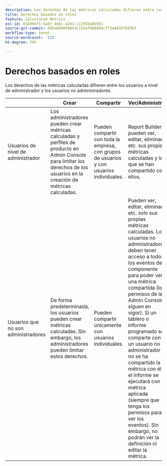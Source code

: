 ```yaml
---
description: Los derechos de las métricas calculadas difieren entre los usuarios a nivel de administrador y los usuarios no administradores.
title: Derechos basados en roles
feature: Calculated Metrics
exl-id: 018d9ef5-5a6f-4ebc-a241-c1291ba6b561
source-git-commit: d85e6990998e3c153ef969d8dc7f3a4835f683bf
workflow-type: tm+mt
source-wordcount: '233'
ht-degree: 79%

---
```


# Derechos basados en roles

Los derechos de las métricas calculadas difieren entre los usuarios a nivel de administrador y los usuarios no administradores.

|  | Crear | Compartir | Ver/Administrar | Aprobar | Aplicar |
|--- |--- |--- |--- |--- |--- |
| Usuarios de nivel de administrador | Los administradores pueden crear métricas calculadas y perfiles de producto en Admin Console para limitar los derechos de los usuarios en la creación de métricas calculadas. | Pueden compartir con toda la empresa, con grupos de usuarios y con usuarios individuales. | Report Builder: pueden ver, editar, eliminar, etc. sus propias métricas calculadas y las que se han compartido con ellos. | Pueden aprobar métricas calculadas como canónicas. | Pueden aplicar cualquier métrica calculada en toda la organización. |
| Usuarios que no son administradores | De forma predeterminada, los usuarios pueden crear métricas calculadas. Sin embargo, los administradores pueden limitar estos derechos. | Pueden compartir únicamente con usuarios individuales. | Pueden ver, editar, eliminar, etc. solo sus propias métricas calculadas. Los usuarios no administradores deben tener acceso a todos los eventos del componente para poder ver una métrica compartida (los permisos de la Admin Console siguen en vigor).  Si un tablero o informe programado se comparte con un usuario no administrador y no se ha compartido la métrica con él, el informe se ejecutará con la métrica aplicada (siempre que tenga los permisos para ver los eventos). Sin embargo, no podrán ver la definición ni editar la métrica. | Solo pueden consumir métricas calculadas aprobadas; no pueden marcar como aprobado. | Pueden aplicar sus propias métricas calculadas y segmentos que se han compartido con ellos. |
